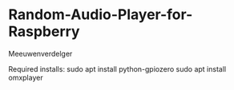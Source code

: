 # Random-Audio-Player-for-Raspberry

Meeuwenverdelger

Required installs:
sudo apt install python-gpiozero
sudo apt install omxplayer
